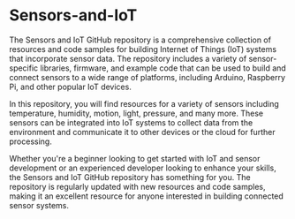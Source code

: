 # Sensors-and-IoT
The Sensors and IoT GitHub repository is a comprehensive collection of resources and code samples for building Internet of Things (IoT) systems that incorporate sensor data. The repository includes a variety of sensor-specific libraries, firmware, and example code that can be used to build and connect sensors to a wide range of platforms, including Arduino, Raspberry Pi, and other popular IoT devices.

In this repository, you will find resources for a variety of sensors including temperature, humidity, motion, light, pressure, and many more. These sensors can be integrated into IoT systems to collect data from the environment and communicate it to other devices or the cloud for further processing.

Whether you're a beginner looking to get started with IoT and sensor development or an experienced developer looking to enhance your skills, the Sensors and IoT GitHub repository has something for you. The repository is regularly updated with new resources and code samples, making it an excellent resource for anyone interested in building connected sensor systems.




